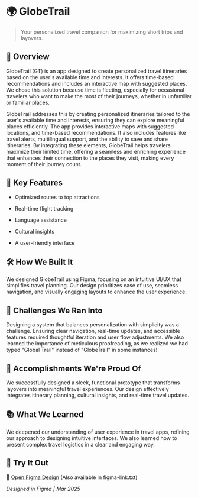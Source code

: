 # 🌍 GlobeTrail

> Your personalized travel companion for maximizing short trips and layovers.

## 📌 Overview

GlobeTrail (GT) is an app designed to create personalized travel itineraries based on the user's available time and interests. It offers time-based recommendations and includes an interactive map with suggested places. We chose this solution because time is fleeting, especially for occasional travelers who want to make the most of their journeys, whether in unfamiliar or familiar places.

GlobeTrail addresses this by creating personalized itineraries tailored to the user's available time and interests, ensuring they can explore meaningful places efficiently. The app provides interactive maps with suggested locations, and time-based recommendations. It also includes features like travel alerts, multilingual support, and the ability to save and share itineraries. By integrating these elements, GlobeTrail helps travelers maximize their limited time, offering a seamless and enriching experience that enhances their connection to the places they visit, making every moment of their journey count.


## 🚀 Key Features

* Optimized routes to top attractions

* Real-time flight tracking

* Language assistance

* Cultural insights

* A user-friendly interface

## 🛠️ How We Built It

We designed GlobeTrail using Figma, focusing on an intuitive UI/UX that simplifies travel planning. Our design prioritizes ease of use, seamless navigation, and visually engaging layouts to enhance the user experience.

## 🚧 Challenges We Ran Into

Designing a system that balances personalization with simplicity was a challenge. Ensuring clear navigation, real-time updates, and accessible features required thoughtful iteration and user flow adjustments. We also learned the importance of meticulous proofreading, as we realized we had typed "Global Trail" instead of "GlobeTrail" in some instances!

## 🎉 Accomplishments We're Proud Of

We successfully designed a sleek, functional prototype that transforms layovers into meaningful travel experiences. Our design effectively integrates itinerary planning, cultural insights, and real-time travel updates.

## 📚 What We Learned

We deepened our understanding of user experience in travel apps, refining our approach to designing intuitive interfaces. We also learned how to present complex travel logistics in a clear and engaging way.


## 🔗 Try It Out

📂 [Open Figma Design](https://www.figma.com/design/PjkFaG71qglHS5jjvfq1S0/Catalyst-2025---GlobeTrail?node-id=0-1&t=SeUpmPdZu2AQEMse-1)
(Also available in figma-link.txt)

*Designed in Figma | Mar 2025*
```
